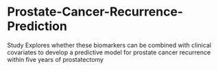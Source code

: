 # Prostate-Cancer-Recurrence-Prediction
Study Explores whether these biomarkers can be combined with clinical covariates to develop a predictive model for prostate cancer recurrence within five years of prostatectomy
